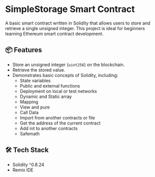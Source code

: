 # SimpleStorage Smart Contract

A basic smart contract written in Solidity that allows users to store and retrieve a single unsigned integer. This project is ideal for beginners learning Ethereum smart contract development.

## 📦 Features

- Store an unsigned integer (`uint256`) on the blockchain.
- Retrieve the stored value.
- Demonstrates basic concepts of Solidity, including:
  - State variables
  - Public and external functions
  - Deployment on local or test networks
  - Dynamic and Static array
  - Mapping
  - View and pure
  - Call Data
  - Import from another contracts or file
  - Get the address of the current contract
  - Add int to another contracts
  - Safemath

## 🛠 Tech Stack

- Solidity ^0.8.24
- Remix IDE



